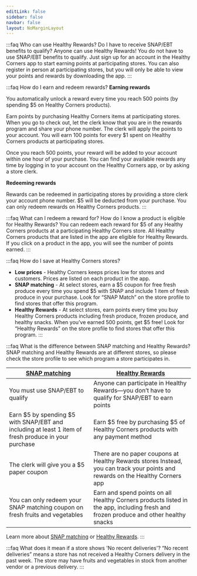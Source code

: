 ```yaml
---
editLink: false
sidebar: false
navbar: false
layout: NoMarginLayout
---
```


:::faq Who can use Healthy Rewards? Do I have to receive SNAP/EBT benefits to qualify?
Anyone can use Healthy Rewards! You do not have to use SNAP/EBT benefits to qualify. Just sign up for an account in the Healthy Corners app to start earning points at participating stores. You can also register in person at participating stores, but you will only be able to view your points and rewards by downloading the app.
:::

:::faq How do I earn and redeem rewards?
**Earning rewards**

You automatically unlock a reward every time you reach 500 points (by spending $5 on Healthy Corners products).

Earn points by purchasing Healthy Corners items at participating stores. When you go to check out, let the clerk know that you are in the rewards program and share your phone number. The clerk will apply the points to your account. You will earn 100 points for every $1 spent on Healthy Corners products at participating stores.

Once you reach 500 points, your reward will be added to your account within one hour of your purchase. You can find your available rewards any time by logging in to your account on the Healthy Corners app, or by asking a store clerk.


**Redeeming rewards**

Rewards can be redeemed in participating stores by providing a store clerk your account phone number. $5 will be deducted from your purchase.
You can only redeem rewards on Healthy Corners products.
:::

:::faq What can I redeem a reward for? How do I know a product is eligible for Healthy Rewards?
You can redeem each reward for $5 of any Healthy Corners products at a participating Healthy Corners store. All Healthy Corners products that are listed in the app are eligible for Healthy Rewards. If you click on a product in the app, you will see the number of points earned.
:::


:::faq How do I save at Healthy Corners stores?
- **Low prices** - Healthy Corners keeps prices low for stores and customers. Prices are listed on each product in the app.
- **SNAP matching** - At select stores, earn a $5 coupon for free fresh produce every time you spend $5 with SNAP and include 1 item of fresh produce in your purchase. Look for “SNAP Match” on the store profile to find stores that offer this program. 
- **Healthy Rewards** - At select stores, earn points every time you buy Healthy Corners products including fresh produce, frozen produce, and healthy snacks. When you’ve earned 500 points, get $5 free! Look for “Healthy Rewards” on the store profile to find stores that offer this program. 
:::


:::faq What is the difference between SNAP matching and Healthy Rewards?
SNAP matching and Healthy Rewards are at different stores, so please check the store profile to see which program a store participates in. 

| [SNAP matching](https://dccentralkitchen.org/snapmatch/)                                             | [Healthy Rewards](https://healthycorners.calblueprint.org/faq.html#healthy-rewards)                                                  |
| ---------------------------------------------------------------------------------------------------- | ------------------------------------------------------------------------------------------------------------------------------------ |
| You must use SNAP/EBT to qualify                                                                     | Anyone can participate in Healthy Rewards—you don’t have to qualify for SNAP/EBT to earn points                                      |
| Earn $5 by spending $5 with SNAP/EBT and including at least 1 item of fresh produce in your purchase | Earn $5 free by purchasing $5 of Healthy Corners products with any payment method                                                    |
| The clerk will give you a $5 paper coupon                                                            | There are no paper coupons at Healthy Rewards stores Instead, you can track your points and rewards on the Healthy Corners app       |
| You can only redeem your SNAP matching coupon on fresh fruits and vegetables                         | Earn and spend points on all Healthy Corners products listed in the app, including fresh and frozen produce and other healthy snacks |

Learn more about [SNAP matching](https://dccentralkitchen.org/snapmatch/) or [Healthy Rewards](https://healthycorners.calblueprint.org/faq.html#healthy-rewards).
:::

:::faq What does it mean if a store shows 'No recent deliveries'?
“No recent deliveries” means a store has not received a Healthy Corners delivery in the past week. The store may have fruits and vegetables in stock from another vendor or a previous delivery. 
:::
